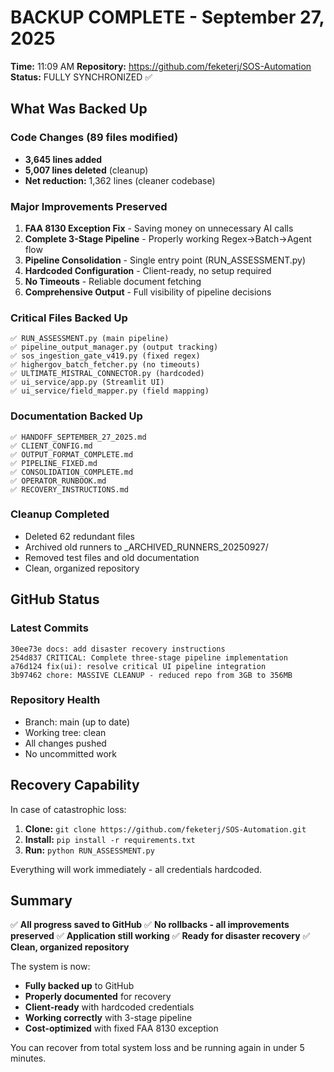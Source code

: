 # BACKUP COMPLETE - September 27, 2025
**Time:** 11:09 AM
**Repository:** https://github.com/feketerj/SOS-Automation
**Status:** FULLY SYNCHRONIZED ✅

## What Was Backed Up

### Code Changes (89 files modified)
- **3,645 lines added**
- **5,007 lines deleted** (cleanup)
- **Net reduction:** 1,362 lines (cleaner codebase)

### Major Improvements Preserved
1. **FAA 8130 Exception Fix** - Saving money on unnecessary AI calls
2. **Complete 3-Stage Pipeline** - Properly working Regex→Batch→Agent flow
3. **Pipeline Consolidation** - Single entry point (RUN_ASSESSMENT.py)
4. **Hardcoded Configuration** - Client-ready, no setup required
5. **No Timeouts** - Reliable document fetching
6. **Comprehensive Output** - Full visibility of pipeline decisions

### Critical Files Backed Up
```
✅ RUN_ASSESSMENT.py (main pipeline)
✅ pipeline_output_manager.py (output tracking)
✅ sos_ingestion_gate_v419.py (fixed regex)
✅ highergov_batch_fetcher.py (no timeouts)
✅ ULTIMATE_MISTRAL_CONNECTOR.py (hardcoded)
✅ ui_service/app.py (Streamlit UI)
✅ ui_service/field_mapper.py (field mapping)
```

### Documentation Backed Up
```
✅ HANDOFF_SEPTEMBER_27_2025.md
✅ CLIENT_CONFIG.md
✅ OUTPUT_FORMAT_COMPLETE.md
✅ PIPELINE_FIXED.md
✅ CONSOLIDATION_COMPLETE.md
✅ OPERATOR_RUNBOOK.md
✅ RECOVERY_INSTRUCTIONS.md
```

### Cleanup Completed
- Deleted 62 redundant files
- Archived old runners to _ARCHIVED_RUNNERS_20250927/
- Removed test files and old documentation
- Clean, organized repository

## GitHub Status

### Latest Commits
```
30ee73e docs: add disaster recovery instructions
254d837 CRITICAL: Complete three-stage pipeline implementation
a76d124 fix(ui): resolve critical UI pipeline integration
3b97462 chore: MASSIVE CLEANUP - reduced repo from 3GB to 356MB
```

### Repository Health
- Branch: main (up to date)
- Working tree: clean
- All changes pushed
- No uncommitted work

## Recovery Capability

In case of catastrophic loss:

1. **Clone:** `git clone https://github.com/feketerj/SOS-Automation.git`
2. **Install:** `pip install -r requirements.txt`
3. **Run:** `python RUN_ASSESSMENT.py`

Everything will work immediately - all credentials hardcoded.

## Summary

✅ **All progress saved to GitHub**
✅ **No rollbacks - all improvements preserved**
✅ **Application still working**
✅ **Ready for disaster recovery**
✅ **Clean, organized repository**

The system is now:
- **Fully backed up** to GitHub
- **Properly documented** for recovery
- **Client-ready** with hardcoded credentials
- **Working correctly** with 3-stage pipeline
- **Cost-optimized** with fixed FAA 8130 exception

You can recover from total system loss and be running again in under 5 minutes.